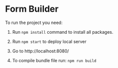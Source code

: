 # Form Builder

To run the project you need:

1) Run `npm install` command to install all packages.

2) Run `npm start` to deploy local server

3) Go to http://localhost:8080/

4) To compile bundle file run: `npm run build`